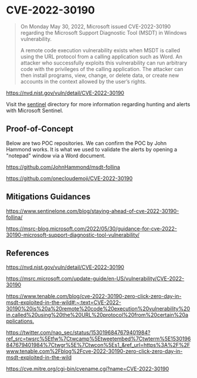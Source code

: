 # CVE-2022-30190

> On Monday May 30, 2022, Microsoft issued CVE-2022-30190 regarding the Microsoft Support Diagnostic Tool (MSDT) in Windows vulnerability.
>
> A remote code execution vulnerability exists when MSDT is called using the URL protocol from a calling application such as Word. An attacker who successfully exploits this vulnerability can run arbitrary code with the privileges of the calling application. The attacker can then install programs, view, change, or delete data, or create new accounts in the context allowed by the user’s rights.

<https://nvd.nist.gov/vuln/detail/CVE-2022-30190>

Visit the [sentinel](/sentinel/) directory for more information regarding hunting and alerts with Microsoft Sentinel.

## Proof-of-Concept

Below are two POC repositories. We can confirm the POC by John Hammond works. It is what we used to validate the alerts by opening a "notepad" window via a Word document.

<https://github.com/JohnHammond/msdt-follina>

<https://github.com/onecloudemoji/CVE-2022-30190>

## Mitigations Guidances

<https://www.sentinelone.com/blog/staying-ahead-of-cve-2022-30190-follina/>

<https://msrc-blog.microsoft.com/2022/05/30/guidance-for-cve-2022-30190-microsoft-support-diagnostic-tool-vulnerability/>

## References

<https://nvd.nist.gov/vuln/detail/CVE-2022-30190>

<https://msrc.microsoft.com/update-guide/en-US/vulnerability/CVE-2022-30190>

<https://www.tenable.com/blog/cve-2022-30190-zero-click-zero-day-in-msdt-exploited-in-the-wild#:~:text=CVE-2022-30190%20is%20a%20remote%20code%20execution%20vulnerability%20in,called%20using%20the%20URL%20protocol%20from%20certain%20applications.>

<https://twitter.com/nao_sec/status/1530196847679401984?ref_src=twsrc%5Etfw%7Ctwcamp%5Etweetembed%7Ctwterm%5E1530196847679401984%7Ctwgr%5E%7Ctwcon%5Es1_&ref_url=https%3A%2F%2Fwww.tenable.com%2Fblog%2Fcve-2022-30190-zero-click-zero-day-in-msdt-exploited-in-the-wild>

<https://cve.mitre.org/cgi-bin/cvename.cgi?name=CVE-2022-30190>
